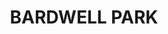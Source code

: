 ---
lastmod: '2025-04-06T06:05:20+00:00'
latitude: -33.948744
layout: suburb
longitude: 151.119517
postcode: '2207'
state: NSW
title: BARDWELL PARK
url: /nsw/bardwell-park/
---